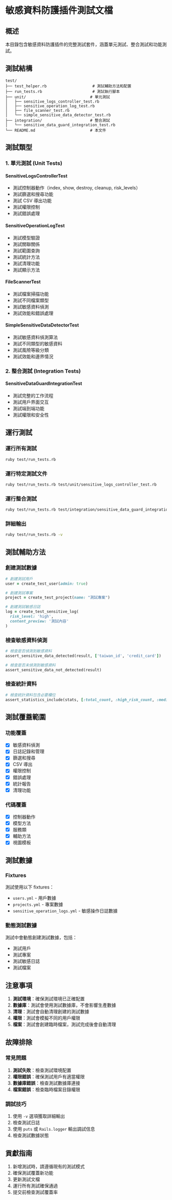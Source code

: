 # 敏感資料防護插件測試文檔

## 概述

本目錄包含敏感資料防護插件的完整測試套件，涵蓋單元測試、整合測試和功能測試。

## 測試結構

```
test/
├── test_helper.rb                    # 測試輔助方法和配置
├── run_tests.rb                      # 測試執行腳本
├── unit/                            # 單元測試
│   ├── sensitive_logs_controller_test.rb
│   ├── sensitive_operation_log_test.rb
│   ├── file_scanner_test.rb
│   └── simple_sensitive_data_detector_test.rb
├── integration/                     # 整合測試
│   └── sensitive_data_guard_integration_test.rb
└── README.md                        # 本文件
```

## 測試類型

### 1. 單元測試 (Unit Tests)

#### SensitiveLogsControllerTest
- 測試控制器動作（index, show, destroy, cleanup, risk_levels）
- 測試篩選和搜尋功能
- 測試 CSV 導出功能
- 測試權限控制
- 測試錯誤處理

#### SensitiveOperationLogTest
- 測試模型驗證
- 測試關聯關係
- 測試範圍查詢
- 測試統計方法
- 測試清理功能
- 測試顯示方法

#### FileScannerTest
- 測試檔案掃描功能
- 測試不同檔案類型
- 測試敏感資料偵測
- 測試效能和錯誤處理

#### SimpleSensitiveDataDetectorTest
- 測試敏感資料偵測算法
- 測試不同類型的敏感資料
- 測試風險等級分類
- 測試效能和邊界情況

### 2. 整合測試 (Integration Tests)

#### SensitiveDataGuardIntegrationTest
- 測試完整的工作流程
- 測試用戶界面交互
- 測試端到端功能
- 測試權限和安全性

## 運行測試

### 運行所有測試
```bash
ruby test/run_tests.rb
```

### 運行特定測試文件
```bash
ruby test/run_tests.rb test/unit/sensitive_logs_controller_test.rb
```

### 運行整合測試
```bash
ruby test/run_tests.rb test/integration/sensitive_data_guard_integration_test.rb
```

### 詳細輸出
```bash
ruby test/run_tests.rb -v
```

## 測試輔助方法

### 創建測試數據
```ruby
# 創建測試用戶
user = create_test_user(admin: true)

# 創建測試專案
project = create_test_project(name: "測試專案")

# 創建測試敏感日誌
log = create_test_sensitive_log(
  risk_level: 'high',
  content_preview: '測試內容'
)
```

### 檢查敏感資料偵測
```ruby
# 檢查是否偵測到敏感資料
assert_sensitive_data_detected(result, ['taiwan_id', 'credit_card'])

# 檢查是否未偵測到敏感資料
assert_sensitive_data_not_detected(result)
```

### 檢查統計資料
```ruby
# 檢查統計資料包含必要欄位
assert_statistics_include(stats, [:total_count, :high_risk_count, :medium_risk_count])
```

## 測試覆蓋範圍

### 功能覆蓋
- [x] 敏感資料偵測
- [x] 日誌記錄和管理
- [x] 篩選和搜尋
- [x] CSV 導出
- [x] 權限控制
- [x] 錯誤處理
- [x] 統計報告
- [x] 清理功能

### 代碼覆蓋
- [x] 控制器動作
- [x] 模型方法
- [x] 服務類
- [x] 輔助方法
- [x] 視圖模板

## 測試數據

### Fixtures
測試使用以下 fixtures：
- `users.yml` - 用戶數據
- `projects.yml` - 專案數據
- `sensitive_operation_logs.yml` - 敏感操作日誌數據

### 動態測試數據
測試中會動態創建測試數據，包括：
- 測試用戶
- 測試專案
- 測試敏感日誌
- 測試檔案

## 注意事項

1. **測試環境**：確保測試環境已正確配置
2. **數據庫**：測試會使用測試數據庫，不會影響生產數據
3. **清理**：測試會自動清理創建的測試數據
4. **權限**：測試會模擬不同的用戶權限
5. **檔案**：測試會創建臨時檔案，測試完成後會自動清理

## 故障排除

### 常見問題

1. **測試失敗**：檢查測試環境配置
2. **權限錯誤**：確保測試用戶有適當權限
3. **數據庫錯誤**：檢查測試數據庫連接
4. **檔案錯誤**：檢查臨時檔案目錄權限

### 調試技巧

1. 使用 `-v` 選項獲取詳細輸出
2. 檢查測試日誌
3. 使用 `puts` 或 `Rails.logger` 輸出調試信息
4. 檢查測試數據狀態

## 貢獻指南

1. 新增測試時，請遵循現有的測試模式
2. 確保測試覆蓋新功能
3. 更新測試文檔
4. 運行所有測試確保通過
5. 提交前檢查測試覆蓋率

